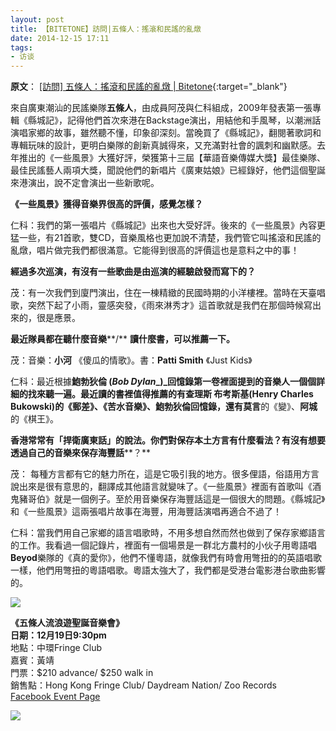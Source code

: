 ```yaml
---
layout: post
title: 【BITETONE】訪問|五條人：搖滾和民謠的亂燉 
date: 2014-12-15 17:11
tags:
- 访谈
---
```

**原文**：
[[訪問] 五條人：搖滾和民謠的亂燉 | Bitetone](http://bitetone.com/2014/12/15/%E8%A8%AA%E5%95%8F-%E4%BA%94%E6%A2%9D%E4%BA%BA%EF%BC%9A%E6%90%96%E6%BB%BE%E5%92%8C%E6%B0%91%E8%AC%A0%E7%9A%84%E4%BA%82%E7%87%89/){:target="_blank"}

來自廣東潮汕的民謠樂隊**五條人**，由成員阿茂與仁科組成，2009年發表第一張專輯《縣城記》，記得他們首次來港在Backstage演出，用結他和手風琴，以潮洲話演唱家鄉的故事，雖然聽不懂，印象卻深刻。當晚買了《縣城記》，翻閱著歌詞和專輯玩味的設計，更明白樂隊的創新真誠得來，又充滿對社會的諷刺和幽默感。去年推出的《一些風景》大獲好評，榮獲第十三屆【華語音樂傳媒大獎】最佳樂隊、最佳民謠藝人兩項大獎，聞說他們的新唱片《廣東姑娘》已經錄好，他們這個聖誕來港演出，說不定會演出一些新歌呢。

**《一些風景》獲得音樂界很高的評價，感覺怎樣？**

仁科：我們的第一張唱片《縣城記》出來也大受好評。後來的《一些風景》內容更猛一些，有21首歌，雙CD，音樂風格也更加說不清楚，我們管它叫搖滾和民謠的亂燉，唱片做完我們都很滿意。它能得到很高的評價這也是意料之中的事！ 

**經過多次巡演，有沒有一些歌曲是由巡演的經驗啟發而寫下的？**

茂：有一次我們到廈門演出，住在一棟精緻的民國時期的小洋樓裡。當時在天臺唱歌，突然下起了小雨，靈感突發，《雨來淋秀才》這首歌就是我們在那個時候寫出來的，很是應景。

**最近隊員都在聽什麼音樂****/** **讀什麼書，可以推薦一下。**

茂：音樂：**小河** 《傻瓜的情歌》。書：**Patti Smith** 《Just Kids》

仁科：最近根據**鮑勃狄倫 (_Bob Dylan__)_**回憶錄第一卷裡面提到的音樂人一個個詳細的找來聽一遍。最近讀的書裡值得推薦的有**查理斯 布考斯基(Henry Charles Bukowski)**的《郵差》、《苦水音樂》、鮑勃狄倫回憶錄，還有**莫言**的《變》、**阿城**的《棋王》。

**香港常常有「捍衛廣東話」的說法。你們對保存本土方言有什麼看法？有沒有想要透過自己的音樂來保存海豐話****？**

茂： 每種方言都有它的魅力所在，這是它吸引我的地方。很多俚語，俗語用方言說出來是很有意思的，翻譯成其他語言就變味了。《一些風景》裡面有首歌叫《酒鬼豬哥伯》就是一個例子。至於用音樂保存海豐話這是一個很大的問題。《縣城記》和《一些風景》這兩張唱片故事在海豐，用海豐話演唱再適合不過了！

仁科：當我們用自己家鄉的語言唱歌時，不用多想自然而然也做到了保存家鄉語言的工作。我看過一個記錄片，裡面有一個場景是一群北方農村的小伙子用粵語唱**Beyod**樂隊的《真的愛你》，他們不懂粵語，就像我們有時會用彆扭的的英語唱歌一樣，他們用彆扭的粵語唱歌。粵語太強大了，我們都是受港台電影港台歌曲影響的。

![](http://bitetone.com/wp-content/uploads/2014/12/wutiao_low-768x1024.jpg)

**《五條人流浪遊聖誕音樂會》**  
**日期：12月19日9:30pm**  
地點：中環Fringe Club  
嘉賓：黃靖  
門票：$210 advance/ $250 walk in  
銷售點：Hong Kong Fringe Club/ Daydream Nation/ Zoo Records  
[Facebook Event Page](https://www.facebook.com/events/1501486243458826/)

![](http://bitetone.com/wp-content/uploads/2014/12/10329054_866265716757096_7458544541564651104_n.jpg)